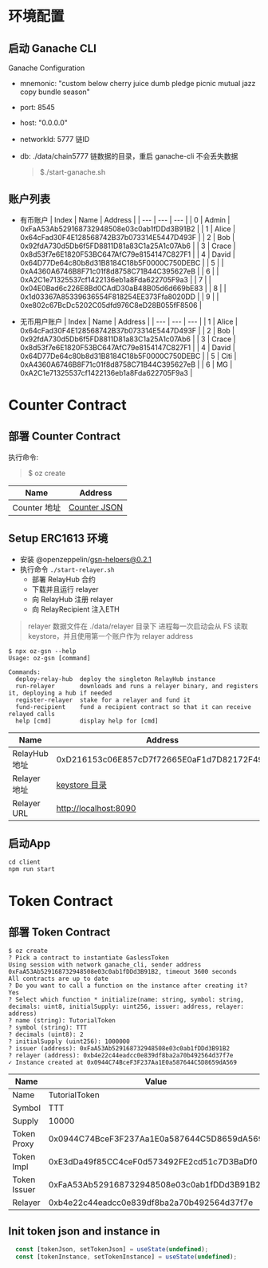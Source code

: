 # 环境配置
## 启动 Ganache CLI
Ganache Configuration

- mnemonic: "custom below cherry juice dumb pledge picnic mutual jazz copy bundle season"
- port: 8545 
- host: "0.0.0.0" 
- networkId: 5777      链ID
- db: ./data/chain5777 链数据的目录，重启 ganache-cli 不会丢失数据

  >  $./start-ganache.sh

## 账户列表
- 有币账户
| Index | Name | Address |
| --- | --- | --- |
| 0 | Admin | 0xFaA53Ab529168732948508e03c0ab1fDDd3B91B2 |
| 1 | Alice | 0x64cFad30F4E128568742B37b073314E5447D493F |
| 2 | Bob   | 0x92fdA730d5Db6f5FD8811D81a83C1a25A1c07Ab6 |
| 3 | Crace | 0x8d53f7e6E1820F53BC647AfC79e8154147C827F1 |
| 4 | David | 0x64D77De64c80b8d31B8184C18b5F0000C750DEBC |
| 5 | | 0xA4360A6746B8F71c01f8d8758C71B44C395627eB |
| 6 | | 0xA2C1e71325537cf1422136eb1a8Fda622705F9a3 |
| 7 | | 0x04E0Bad6c226E8Bd0CAdD30aB48B05d6d669bE83 |
| 8 | | 0x1d03367A85339636554F818254EE373Ffa8020DD |
| 9 | | 0xe802c67BcDc5202C05dfd976C8eD28B055fF8506 |

- 无币用户账户
| Index | Name | Address |
| --- | --- | --- |
| 1 | Alice | 0x64cFad30F4E128568742B37b073314E5447D493F |
| 2 | Bob   | 0x92fdA730d5Db6f5FD8811D81a83C1a25A1c07Ab6 |
| 3 | Crace | 0x8d53f7e6E1820F53BC647AfC79e8154147C827F1 |
| 4 | David | 0x64D77De64c80b8d31B8184C18b5F0000C750DEBC |
| 5 | Citi  | 0xA4360A6746B8F71c01f8d8758C71B44C395627eB |
| 6 | MG    | 0xA2C1e71325537cf1422136eb1a8Fda622705F9a3 |


# Counter Contract
## 部署 Counter Contract
执行命令:
> $ oz create 

| Name | Address |
| --- | --- |
| Counter 地址 | [Counter JSON](./build/contracts/Counter.json) | 

## Setup ERC1613 环境
- 安装 @openzeppelin/gsn-helpers@0.2.1
- 执行命令 `./start-relayer.sh`
  - 部署 RelayHub 合约
  - 下载并且运行 relayer 
  - 向 RelayHub 注册 relayer
  - 向 RelayRecipient 注入ETH

> relayer 数据文件在 ./data/relayer 目录下 进程每一次启动会从 FS 读取 keystore，并且使用第一个账户作为 relayer address

  ```
  $ npx oz-gsn --help
  Usage: oz-gsn [command]

  Commands:
    deploy-relay-hub  deploy the singleton RelayHub instance
    run-relayer       downloads and runs a relayer binary, and registers it, deploying a hub if needed
    register-relayer  stake for a relayer and fund it
    fund-recipient    fund a recipient contract so that it can receive relayed calls
    help [cmd]        display help for [cmd]
  ```

| Name | Address |
| --- | --- |
| RelayHub 地址 | 0xD216153c06E857cD7f72665E0aF1d7D82172F494 | 
| Relayer 地址 | [keystore 目录](./data/relayer/keystore) | 
| Relayer URL | [http://localhost:8090](http://localhost:8090) |

## 启动App
  ```
  cd client
  npm run start
  ```
# Token Contract
## 部署 Token Contract
  ```
  $ oz create
  ? Pick a contract to instantiate GaslessToken
  Using session with network ganache_cli, sender address 0xFaA53Ab529168732948508e03c0ab1fDDd3B91B2, timeout 3600 seconds
  All contracts are up to date
  ? Do you want to call a function on the instance after creating it? Yes
  ? Select which function * initialize(name: string, symbol: string, decimals: uint8, initialSupply: uint256, issuer: address, relayer: address)
  ? name (string): TutorialToken
  ? symbol (string): TTT
  ? decimals (uint8): 2
  ? initialSupply (uint256): 1000000
  ? issuer (address): 0xFaA53Ab529168732948508e03c0ab1fDDd3B91B2
  ? relayer (address): 0xb4e22c44eadcc0e839df8ba2a70b492564d37f7e
  ✓ Instance created at 0x0944C74BceF3F237Aa1E0a587644C5D8659dA569
  ```

| Name | Value |
| --- | --- |
| Name         | TutorialToken |
| Symbol       | TTT |
| Supply       | 10000 |
| Token Proxy  | 0x0944C74BceF3F237Aa1E0a587644C5D8659dA569 |
| Token Impl   | 0xE3dDa49f85CC4ceF0d573492FE2cd51c7D3BaDf0 |
| Token Issuer | 0xFaA53Ab529168732948508e03c0ab1fDDd3B91B2 |
| Relayer      | 0xb4e22c44eadcc0e839df8ba2a70b492564d37f7e |

## Init token json and instance in <App>
```javascript
  const [tokenJson, setTokenJson] = useState(undefined);
  const [tokenInstance, setTokenInstance] = useState(undefined);
```
